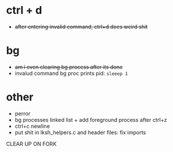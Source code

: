 # ctrl + d
- ~~after entering invalid command, ctrl+d does weird shit~~  

# bg
- ~~am i even clearing bg process after its done~~
- invalud command bg proc prints pid: `sleeep 1`

# other
- perror
- bg processes linked list + add foreground process after ctrl+z
- ctrl+c newline
- put shit in lksh_helpers.c and header files: fix imports

CLEAR UP ON FORK
